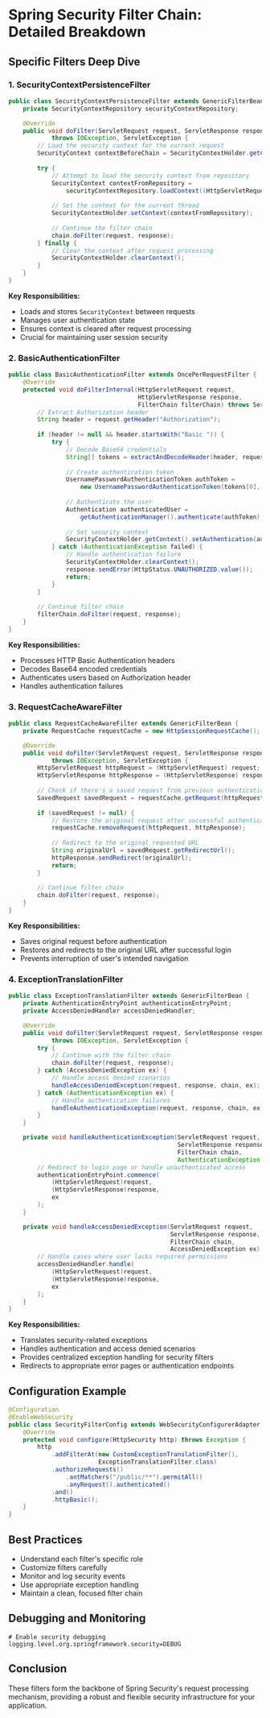 # Spring Security Filter Chain: Detailed Breakdown

## Specific Filters Deep Dive

### 1. SecurityContextPersistenceFilter
```java
public class SecurityContextPersistenceFilter extends GenericFilterBean {
    private SecurityContextRepository securityContextRepository;

    @Override
    public void doFilter(ServletRequest request, ServletResponse response, FilterChain chain) 
            throws IOException, ServletException {
        // Load the security context for the current request
        SecurityContext contextBeforeChain = SecurityContextHolder.getContext();
        
        try {
            // Attempt to load the security context from repository
            SecurityContext contextFromRepository = 
                securityContextRepository.loadContext((HttpServletRequest)request);
            
            // Set the context for the current thread
            SecurityContextHolder.setContext(contextFromRepository);
            
            // Continue the filter chain
            chain.doFilter(request, response);
        } finally {
            // Clear the context after request processing
            SecurityContextHolder.clearContext();
        }
    }
}
```

**Key Responsibilities:**
- Loads and stores `SecurityContext` between requests
- Manages user authentication state
- Ensures context is cleared after request processing
- Crucial for maintaining user session security

### 2. BasicAuthenticationFilter
```java
public class BasicAuthenticationFilter extends OncePerRequestFilter {
    @Override
    protected void doFilterInternal(HttpServletRequest request, 
                                    HttpServletResponse response, 
                                    FilterChain filterChain) throws ServletException, IOException {
        // Extract Authorization header
        String header = request.getHeader("Authorization");
        
        if (header != null && header.startsWith("Basic ")) {
            try {
                // Decode Base64 credentials
                String[] tokens = extractAndDecodeHeader(header, request);
                
                // Create authentication token
                UsernamePasswordAuthenticationToken authToken = 
                    new UsernamePasswordAuthenticationToken(tokens[0], tokens[1]);
                
                // Authenticate the user
                Authentication authenticatedUser = 
                    getAuthenticationManager().authenticate(authToken);
                
                // Set security context
                SecurityContextHolder.getContext().setAuthentication(authenticatedUser);
            } catch (AuthenticationException failed) {
                // Handle authentication failure
                SecurityContextHolder.clearContext();
                response.sendError(HttpStatus.UNAUTHORIZED.value());
                return;
            }
        }
        
        // Continue filter chain
        filterChain.doFilter(request, response);
    }
}
```

**Key Responsibilities:**
- Processes HTTP Basic Authentication headers
- Decodes Base64 encoded credentials
- Authenticates users based on Authorization header
- Handles authentication failures

### 3. RequestCacheAwareFilter
```java
public class RequestCacheAwareFilter extends GenericFilterBean {
    private RequestCache requestCache = new HttpSessionRequestCache();

    @Override
    public void doFilter(ServletRequest request, ServletResponse response, FilterChain chain) 
            throws IOException, ServletException {
        HttpServletRequest httpRequest = (HttpServletRequest) request;
        HttpServletResponse httpResponse = (HttpServletResponse) response;
        
        // Check if there's a saved request from previous authentication
        SavedRequest savedRequest = requestCache.getRequest(httpRequest, httpResponse);
        
        if (savedRequest != null) {
            // Restore the original request after successful authentication
            requestCache.removeRequest(httpRequest, httpResponse);
            
            // Redirect to the original requested URL
            String originalUrl = savedRequest.getRedirectUrl();
            httpResponse.sendRedirect(originalUrl);
            return;
        }
        
        // Continue filter chain
        chain.doFilter(request, response);
    }
}
```

**Key Responsibilities:**
- Saves original request before authentication
- Restores and redirects to the original URL after successful login
- Prevents interruption of user's intended navigation

### 4. ExceptionTranslationFilter
```java
public class ExceptionTranslationFilter extends GenericFilterBean {
    private AuthenticationEntryPoint authenticationEntryPoint;
    private AccessDeniedHandler accessDeniedHandler;

    @Override
    public void doFilter(ServletRequest request, ServletResponse response, FilterChain chain) 
            throws IOException, ServletException {
        try {
            // Continue with the filter chain
            chain.doFilter(request, response);
        } catch (AccessDeniedException ex) {
            // Handle access denied scenarios
            handleAccessDeniedException(request, response, chain, ex);
        } catch (AuthenticationException ex) {
            // Handle authentication failures
            handleAuthenticationException(request, response, chain, ex);
        }
    }

    private void handleAuthenticationException(ServletRequest request, 
                                               ServletResponse response, 
                                               FilterChain chain, 
                                               AuthenticationException ex) throws IOException, ServletException {
        // Redirect to login page or handle unauthenticated access
        authenticationEntryPoint.commence(
            (HttpServletRequest)request, 
            (HttpServletResponse)response, 
            ex
        );
    }

    private void handleAccessDeniedException(ServletRequest request, 
                                             ServletResponse response, 
                                             FilterChain chain, 
                                             AccessDeniedException ex) throws IOException, ServletException {
        // Handle cases where user lacks required permissions
        accessDeniedHandler.handle(
            (HttpServletRequest)request, 
            (HttpServletResponse)response, 
            ex
        );
    }
}
```

**Key Responsibilities:**
- Translates security-related exceptions
- Handles authentication and access denied scenarios
- Provides centralized exception handling for security filters
- Redirects to appropriate error pages or authentication endpoints

## Configuration Example
```java
@Configuration
@EnableWebSecurity
public class SecurityFilterConfig extends WebSecurityConfigurerAdapter {
    @Override
    protected void configure(HttpSecurity http) throws Exception {
        http
            .addFilterAt(new CustomExceptionTranslationFilter(), 
                         ExceptionTranslationFilter.class)
            .authorizeRequests()
                .antMatchers("/public/**").permitAll()
                .anyRequest().authenticated()
            .and()
            .httpBasic();
    }
}
```

## Best Practices
- Understand each filter's specific role
- Customize filters carefully
- Monitor and log security events
- Use appropriate exception handling
- Maintain a clean, focused filter chain

## Debugging and Monitoring
```properties
# Enable security debugging
logging.level.org.springframework.security=DEBUG
```

## Conclusion
These filters form the backbone of Spring Security's request processing mechanism, providing a robust and flexible security infrastructure for your application.
